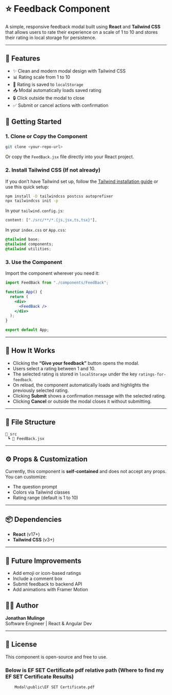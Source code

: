 

# ⭐ Feedback Component

A simple, responsive feedback modal built using **React** and **Tailwind CSS** that allows users to rate their experience on a scale of 1 to 10 and stores their rating in local storage for persistence.

---

## 🧩 Features

- ✨ Clean and modern modal design with Tailwind CSS
- 📊 Rating scale from 1 to 10
- 💾 Rating is saved to `localStorage`
- 📥 Modal automatically loads saved rating
- 🔒 Click outside the modal to close
- ✅ Submit or cancel actions with confirmation


## 🚀 Getting Started

### 1. Clone or Copy the Component

```bash
git clone <your-repo-url>
```

Or copy the `FeedBack.jsx` file directly into your React project.

### 2. Install Tailwind CSS (If not already)

If you don’t have Tailwind set up, follow the [Tailwind installation guide](https://tailwindcss.com/docs/installation) or use this quick setup:

```bash
npm install -D tailwindcss postcss autoprefixer
npx tailwindcss init -p
```

In your `tailwind.config.js`:

```js
content: ["./src/**/*.{js,jsx,ts,tsx}"],
```

In your `index.css` or `App.css`:

```css
@tailwind base;
@tailwind components;
@tailwind utilities;
```

### 3. Use the Component

Import the component wherever you need it:

```jsx
import FeedBack from "./components/FeedBack";

function App() {
  return (
    <div>
      <FeedBack />
    </div>
  );
}

export default App;
```

---

## 🧠 How It Works

- Clicking the **“Give your feedback”** button opens the modal.
- Users select a rating between 1 and 10.
- The selected rating is stored in `localStorage` under the key `ratings-for-feedback`.
- On reload, the component automatically loads and highlights the previously selected rating.
- Clicking **Submit** shows a confirmation message with the selected rating.
- Clicking **Cancel** or outside the modal closes it without submitting.

---

## 📁 File Structure

```
📁 src
 ┗ 📄 FeedBack.jsx
```

---

## ⚙️ Props & Customization

Currently, this component is **self-contained** and does not accept any props. You can customize:
- The question prompt
- Colors via Tailwind classes
- Rating range (default is 1 to 10)

---

## 📦 Dependencies

- **React** (v17+)
- **Tailwind CSS** (v3+)

---

## 🧪 Future Improvements

- Add emoji or icon-based ratings
- Include a comment box
- Submit feedback to backend API
- Add animations with Framer Motion


## 🧑‍💻 Author

**Jonathan Mulinge**  
Software Engineer | React & Angular Dev

---

## 📄 License

This component is open-source and free to use.


### Below is EF SET Certificate pdf relative path (Where to find my EF SET Certificate Results)
        Modal\public\EF SET Certificate.pdf